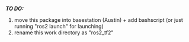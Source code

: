 ***TO DO:***
1. move this package into basestation (Austin) + add bashscript (or just running "ros2 launch" for launching) 
2. rename this work directory as "ros2_tf2"
   

